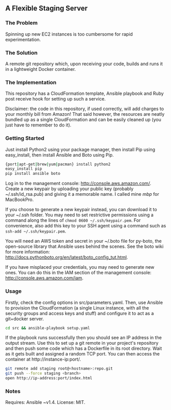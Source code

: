 ## A Flexible Staging Server

### The Problem

Spinning up new EC2 instances is too cumbersome for rapid experimentation.

### The Solution

A remote git repository which, upon receiving your code, builds and runs it in a
lightweight Docker container.

### The Implementation

This repository has a CloudFormation template, Ansible playbook and Ruby post
receive hook for setting up such a service.

Disclaimer: the code in this repository, if used correctly, will add charges to
your monthly bill from Amazon! That said however, the resources are neatly
bundled up as a single CloudFormation and can be easily cleaned up (you just
have to remember to do it).

### Getting Started

Just install Python2 using your package manager, then install Pip using
easy_install, then install Ansible and Boto using Pip.

```bash
{port|apt-get|brew|yum|pacman} install python2
easy_install pip
pip install ansible boto
```

Log in to the management console: http://console.aws.amazon.com/. Create a new
keypair by uploading your public key (probably ~/.ssh/id_rsa.pub) and giving it
a memorable name. I called mine _mbp_ for MacBookPro.

If you choose to generate a new keypair instead, you can download it to your
~/.ssh folder. You may need to set restrictive permissions using a command along
the lines of `chmod 0600 ~/.ssh/keypair.pem`. For convenience, also add this key
to your SSH agent using a command such as `ssh-add ~/.ssh/keypair.pem`.

You will need an AWS token and secret in your ~/.boto file for py-boto, the
open-source library that Ansible uses behind the scenes. See the boto wiki for
more information: http://docs.pythonboto.org/en/latest/boto_config_tut.html.

If you have misplaced your credentials, you may need to generate new ones. You
can do this in the IAM section of the management console:
http://console.aws.amazon.com/iam.

### Usage

Firstly, check the config options in src/parameters.yaml. Then, use Ansible to
provision the CloudFormation (a single Linux instance, with all the security
groups and access keys and stuff) and configure it to act as a git+docker
server.

```bash
cd src && ansible-playbook setup.yaml
```

If the playbook runs successfully then you should see an IP address in the
output stream. Use this to set up a git remote in your project's repository and
then push some code which has a Dockerfile in its root directory. Wait as it
gets built and assigned a random TCP port. You can then access the container at
http://instance-ip:port/.

```bash
git remote add staging root@<hostname>:repo.git
git push --force staging <branch>
open http://ip-address:port/index.html
```

### Notes

Requires: Ansible ~v1.4.
License: MIT.
